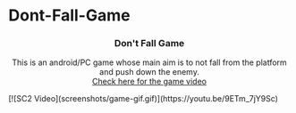 # Dont-Fall-Game

<!--PROJECT -->
<h3 align="center">Don't Fall Game</h3>
 <p align="center">
    This is an android/PC game whose main aim is to not fall from the platform and push down the enemy.
    <br />
    <a href="https://youtu.be/9ETm_7jY9Sc">Check here for the game video</a>
  </p>
</p>
[![SC2 Video](screenshots/game-gif.gif)](https://youtu.be/9ETm_7jY9Sc)
